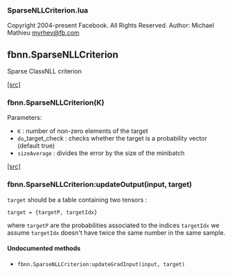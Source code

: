 

### SparseNLLCriterion.lua ###

Copyright 2004-present Facebook. All Rights Reserved.
Author: Michael Mathieu <myrhev@fb.com>

<a name="fbnn.SparseNLLCriterion.dok"></a>


## fbnn.SparseNLLCriterion ##

Sparse ClassNLL criterion

<a class="entityLink" href="https://github.com/facebook/fbnn/blob/5dc9bb691436a7687026f4f39b2eea1c0b523ae8/fbnn/SparseNLLCriterion.lua#L18">[src]</a>
<a name="fbnn.SparseNLLCriterion"></a>


### fbnn.SparseNLLCriterion(K) ###


Parameters:
* `K` : number of non-zero elements of the target
* `do`_target_check : checks whether the target is a
   probability vector (default true)
* `sizeAverage` : divides the error by the size of the minibatch


<a class="entityLink" href="https://github.com/facebook/fbnn/blob/5dc9bb691436a7687026f4f39b2eea1c0b523ae8/fbnn/SparseNLLCriterion.lua#L38">[src]</a>
<a name="fbnn.SparseNLLCriterion:updateOutput"></a>


### fbnn.SparseNLLCriterion:updateOutput(input, target) ###


`target` should be a table containing two tensors :

```
target = {targetP, targetIdx}
```

where `targetP` are the probabilities associated to the indices `targetIdx`
we assume `targetIdx` doesn't have twice the same number in the same sample.



#### Undocumented methods ####

<a name="fbnn.SparseNLLCriterion:updateGradInput"></a>
 * `fbnn.SparseNLLCriterion:updateGradInput(input, target)`
